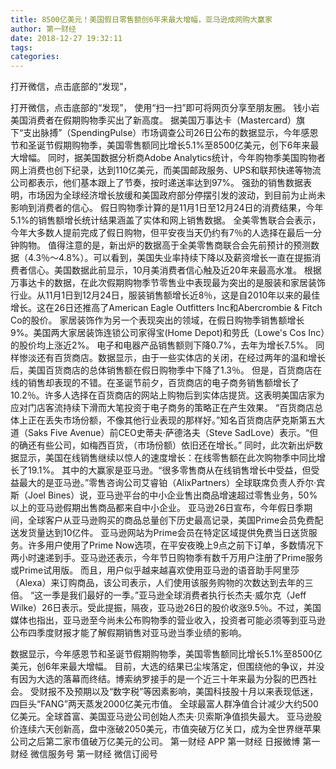 ```yaml
---
title: 8500亿美元！美国假日零售额创6年来最大增幅，亚马逊成网购大赢家
author: 第一财经
date: 2018-12-27 19:32:11
tags: 
categories: 
---
```

打开微信，点击底部的“发现”，
<!-- more -->
打开微信，点击底部的“发现”，
使用“扫一扫”即可将网页分享至朋友圈。
钱小岩
美国消费者在假期购物季买出了新高度。
据美国万事达卡（Mastercard）旗下“支出脉搏”（SpendingPulse）市场调查公司26日公布的数据显示，今年感恩节和圣诞节假期购物季，美国零售额同比增长5.1%至8500亿美元，创下6年来最大增幅。
同时，据美国数据分析商Adobe Analytics统计，今年购物季美国购物者网上消费也创下纪录，达到110亿美元，而美国邮政服务、UPS和联邦快递等物流公司都表示，他们基本跟上了节奏，按时递送率达到97%。
强劲的销售数据表明，市场因为全球经济增长放缓和美国政府部分停摆引发的波动，到目前为止尚未影响到消费者的信心。
假日购物季计算的是11月1日至12月24日的消费结果，今年5.1%的销售额增长统计结果涵盖了实体和网上销售数据。
全美零售联合会表示，今年大多数人提前完成了假日购物，但平安夜当天仍约有7％的人选择在最后一分钟购物。
值得注意的是，新出炉的数据高于全美零售商联合会先前预计的预测数据（4.3％～4.8%）。可以看到，美国失业率持续下降以及薪资增长一直在提振消费者信心。美国数据此前显示，10月美消费者信心触及近20年来最高水准。
根据万事达卡的数据，在此次假期购物季节零售业中表现最为突出的是服装和家居装饰行业。从11月1日到12月24日，服装销售额增长近8％，这是自2010年以来的最佳增长。这在26日还推高了American Eagle Outfitters Inc和Abercrombie & Fitch Co的股价。
家居装饰作为另一个表现突出的领域，在假日购物季销售额增长9%。美国两大家居装饰连锁公司家得宝(Home Depot)和劳氏（Lowe's Cos Inc）的股价均上涨近2%。
电子和电器产品销售额则下降0.7%，去年为增长7.5%。
同样惨淡还有百货商店。数据显示，由于一些实体店的关闭，在经过两年的温和增长后，美国百货商店的总体销售额在假日购物季中下降了1.3％。
但是，百货商店在线的销售却表现的不错。在圣诞节前夕，百货商店的电子商务销售额增长了10.2％。许多人选择在百货商店的网站上购物后到实体店提货。这表明美国店家为应对门店客流持续下滑而大笔投资于电子商务的策略正在产生效果。
“百货商店总体上正在丢失市场份额，不像其他行业表现的那样好。”知名百货商店萨克斯第五大道（Saks Five Avenue）前CEO史蒂夫·萨德洛夫（Steve SadLove）表示。“但的确还有些公司，如梅西百货，（市场份额）依旧还在增长。”
同时，此次新出炉数据显示，美国在线销售继续以惊人的速度增长：在线零售额在此次购物季中同比增长了19.1%。
其中的大赢家是亚马逊。“很多零售商从在线销售增长中受益，但受益最大的是亚马逊。”零售咨询公司艾睿铂（AlixPartners）全球联席负责人乔尔·宾斯（Joel Bines）说，亚马逊平台的中小企业售出商品增速超过零售业务，50%以上的亚马逊假期出售商品都来自中小企业。
亚马逊26日宣布，今年假日季期间，全球客户从亚马逊购买的商品总量创下历史最高记录，美国Prime会员免费配送发货量达到10亿件。
亚马逊网站为Prime会员在特定区域提供免费当日送货服务。许多用户使用了Prime Now选项，在平安夜晚上9点之前下订单，多数情况下两小时速递到手。亚马逊还表示，今年节日购物季有数千万用户注册了Prime服务或Prime试用版。
而且，用户似乎越来越喜欢使用亚马逊的语音助手阿里莎（Alexa）来订购商品，该公司表示，人们使用该服务购物的次数达到去年的三倍。
“这一季是我们最好的一季。”亚马逊全球消费者执行长杰夫·威尔克（Jeff Wilke）26日表示。受此提振，隔夜，亚马逊26日的股价收涨9.5％。不过，美国媒体也指出，亚马逊至今尚未公布购物季的营业收入，投资者可能必须等到亚马逊公布四季度财报才能了解假期销售对亚马逊当季业绩的影响。
 
 
数据显示，今年感恩节和圣诞节假期购物季，美国零售额同比增长5.1%至8500亿美元，创6年来最大增幅。
目前，大选的结果已尘埃落定，但围绕他的争议，并没有因为大选的落幕而终结。博索纳罗接手的是一个近三十年来最为分裂的巴西社会。
受财报不及预期以及“数字税”等因素影响，美国科技股十月以来表现低迷，四巨头“FANG”两天蒸发2000亿美元市值。
全球最富人群净值合计减少大约500亿美元。全球首富、美国亚马逊公司创始人杰夫·贝索斯净值损失最大。
亚马逊股价连续六天创新高，盘中涨破2050美元，市值突破万亿关口，成为全世界继苹果公司之后第二家市值破万亿美元的公司。
第一财经
APP
第一财经
日报微博
第一财经
微信服务号
第一财经
微信订阅号
